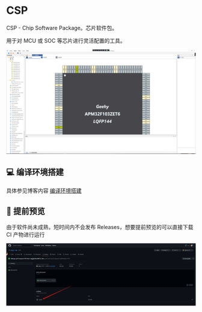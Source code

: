 # CSP
CSP - Chip Software Package。芯片软件包。

用于对 MCU 或 SOC 等芯片进行灵活配置的工具。

![image-20220821190417107](https://raw.githubusercontent.com/xqyjlj/xqyjlj.github.io/img/image-20220821190417107.png)

## 💻 编译环境搭建

具体参见博客内容 [编译环境搭建](https://xqyjlj.github.io/2022/08/21/CSP%E7%BC%96%E8%AF%91%E7%8E%AF%E5%A2%83%E6%90%AD%E5%BB%BA/)

## 🚀 提前预览

由于软件尚未成熟，短时间内不会发布 Releases，想要提前预览的可以直接下载 CI 产物进行运行

![image-20220821193551109](https://raw.githubusercontent.com/xqyjlj/xqyjlj.github.io/img/image-20220821193551109.png)
